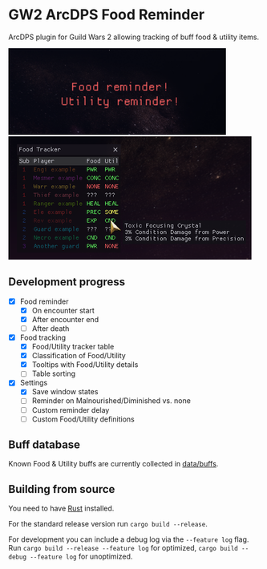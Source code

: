 # GW2 ArcDPS Food Reminder
ArcDPS plugin for Guild Wars 2 allowing tracking of buff food & utility items.

![Reminder screenshot](./screenshots/reminder.png)
![Tracker screenshot](./screenshots/tracker.png)

## Development progress
- [x] Food reminder
  - [x] On encounter start
  - [x] After encounter end
  - [ ] After death
- [x] Food tracking
  - [x] Food/Utility tracker table
  - [x] Classification of Food/Utility
  - [x] Tooltips with Food/Utility details
  - [ ] Table sorting
- [x] Settings
  - [x] Save window states
  - [ ] Reminder on Malnourished/Diminished vs. none
  - [ ] Custom reminder delay
  - [ ] Custom Food/Utility definitions

## Buff database
Known Food & Utility buffs are currently collected in [data/buffs](./data/buffs).

## Building from source
You need to have [Rust](https://www.rust-lang.org/learn/get-started) installed.

For the standard release version run `cargo build --release`.

For development you can include a debug log via the `--feature log` flag.
Run `cargo build --release --feature log` for optimized, `cargo build --debug --feature log` for unoptimized.
